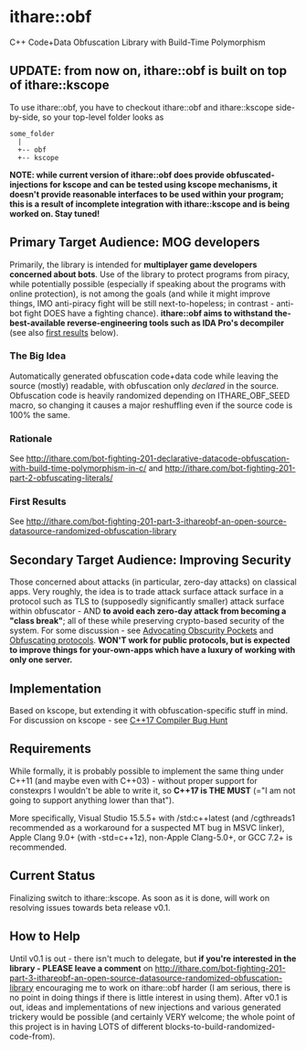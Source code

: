 # ithare::obf
C++ Code+Data Obfuscation Library with Build-Time Polymorphism

## UPDATE: from now on, ithare::obf is built on top of ithare::kscope 
To use ithare::obf, you have to checkout ithare::obf and ithare::kscope side-by-side, so your top-level folder looks as 
```
some_folder 
  |
  +-- obf
  +-- kscope
```
**NOTE: while current version of ithare::obf does provide obfuscated-injections for kscope and can be tested using kscope mechanisms, it doesn't provide reasonable interfaces to be used within your program; this is a result of incomplete integration with ithare::kscope and is being worked on. Stay tuned!**

## Primary Target Audience: MOG developers

Primarily, the library is intended for **multiplayer game developers concerned about bots**. Use of the library to protect programs from piracy, while potentially possible (especially if speaking about the programs with online protection), is not among the goals (and while it might improve things, IMO anti-piracy fight will be still next-to-hopeless; in contrast - anti-bot fight DOES have a fighting chance). **ithare::obf aims to withstand the-best-available reverse-engineering tools such as IDA Pro's decompiler** (see also [first results](#first-results) below). 

### The Big Idea
Automatically generated obfuscation code+data code while leaving the source (mostly) readable, with obfuscation only *declared* in the source. Obfuscation code is heavily randomized depending on ITHARE_OBF_SEED macro, so changing it causes a major reshuffling even if the source code is 100% the same. 

### Rationale
See http://ithare.com/bot-fighting-201-declarative-datacode-obfuscation-with-build-time-polymorphism-in-c/ and http://ithare.com/bot-fighting-201-part-2-obfuscating-literals/ 

### First Results
<a name="first-results"></a>
See http://ithare.com/bot-fighting-201-part-3-ithareobf-an-open-source-datasource-randomized-obfuscation-library


## Secondary Target Audience: Improving Security

Those concerned about attacks (in particular, zero-day attacks) on classical apps. Very roughly, the idea is to trade  attack surface attack surface in a protocol such as TLS to (supposedly significantly smaller) attack surface within obfuscator - AND **to avoid each zero-day attack from becoming a "class break"**; all of these while preserving crypto-based security of the system. For some discussion - see [Advocating Obscurity Pockets](http://ithare.com/advocating-obscurity-pockets-as-a-complement-to-security-part-ii-deployment-scenarios-more-crypto-primitives-and-obscurity-pocket-as-security/) and [Obfuscating protocols](http://ithare.com/bot-fighting-201-part-4-obfuscating-protocols-versioning/). **WON'T work for public protocols, but is expected to improve things for your-own-apps which have a luxury of working with only one server.**

## Implementation
Based on kscope, but extending it with obfuscation-specific stuff in mind. For discussion on kscope - see [C++17 Compiler Bug Hunt](http://ithare.com/c17-compiler-bug-hunt-very-first-results-12-bugs-reported-3-already-fixed/)


## Requirements 

While formally, it is probably possible to implement the same thing under C++11 (and maybe even with C++03) - without proper support for constexprs I wouldn't be able to write it, so **C++17 is THE MUST** (="I am not going to support anything lower than that"). 

More specifically, Visual Studio 15.5.5+ with /std:c++latest (and /cgthreads1 recommended as a workaround for a suspected MT bug in MSVC linker), Apple Clang 9.0+ (with -std=c++1z), non-Apple Clang-5.0+, or GCC 7.2+ is recommended. 

## Current Status

Finalizing switch to ithare::kscope. As soon as it is done, will work on resolving issues towards beta release v0.1.

## How to Help

Until v0.1 is out - there isn't much to delegate, but **if you're interested in the library - PLEASE leave a comment** on http://ithare.com/bot-fighting-201-part-3-ithareobf-an-open-source-datasource-randomized-obfuscation-library encouraging me to work on ithare::obf harder (I am serious, there is no point in doing things if there is little interest in using them). After v0.1 is out, ideas and implementations of new injections and various generated trickery would be possible (and certainly VERY welcome; the whole point of this project is in having LOTS of different blocks-to-build-randomized-code-from). 
